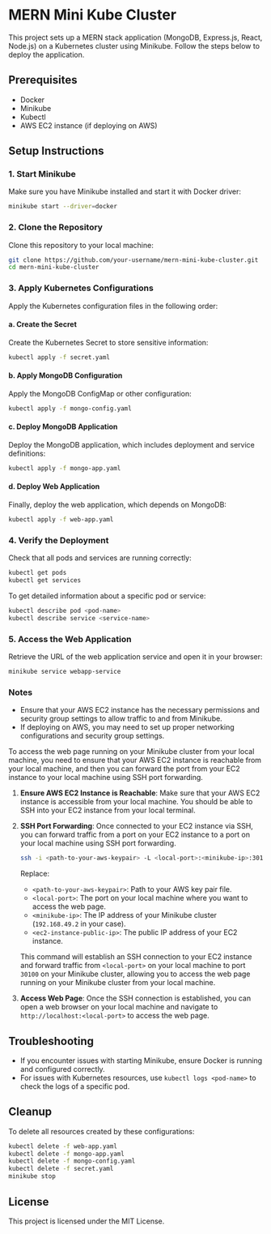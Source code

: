 # MERN Mini Kube Cluster

This project sets up a MERN stack application (MongoDB, Express.js, React, Node.js) on a Kubernetes cluster using Minikube. Follow the steps below to deploy the application.

## Prerequisites

- Docker
- Minikube
- Kubectl
- AWS EC2 instance (if deploying on AWS)

## Setup Instructions

### 1. Start Minikube

Make sure you have Minikube installed and start it with Docker driver:

```sh
minikube start --driver=docker
```

### 2. Clone the Repository

Clone this repository to your local machine:

```sh
git clone https://github.com/your-username/mern-mini-kube-cluster.git
cd mern-mini-kube-cluster
```

### 3. Apply Kubernetes Configurations

Apply the Kubernetes configuration files in the following order:

#### a. Create the Secret

Create the Kubernetes Secret to store sensitive information:

```sh
kubectl apply -f secret.yaml
```

#### b. Apply MongoDB Configuration

Apply the MongoDB ConfigMap or other configuration:

```sh
kubectl apply -f mongo-config.yaml
```

#### c. Deploy MongoDB Application

Deploy the MongoDB application, which includes deployment and service definitions:

```sh
kubectl apply -f mongo-app.yaml
```

#### d. Deploy Web Application

Finally, deploy the web application, which depends on MongoDB:

```sh
kubectl apply -f web-app.yaml
```

### 4. Verify the Deployment

Check that all pods and services are running correctly:

```sh
kubectl get pods
kubectl get services
```

To get detailed information about a specific pod or service:

```sh
kubectl describe pod <pod-name>
kubectl describe service <service-name>
```

### 5. Access the Web Application

Retrieve the URL of the web application service and open it in your browser:

```sh
minikube service webapp-service
```

### Notes

- Ensure that your AWS EC2 instance has the necessary permissions and security group settings to allow traffic to and from Minikube.
- If deploying on AWS, you may need to set up proper networking configurations and security group settings.

To access the web page running on your Minikube cluster from your local machine, you need to ensure that your AWS EC2 instance is reachable from your local machine, and then you can forward the port from your EC2 instance to your local machine using SSH port forwarding.

1. **Ensure AWS EC2 Instance is Reachable**: Make sure that your AWS EC2 instance is accessible from your local machine. You should be able to SSH into your EC2 instance from your local terminal.

2. **SSH Port Forwarding**: Once connected to your EC2 instance via SSH, you can forward traffic from a port on your EC2 instance to a port on your local machine using SSH port forwarding.

   ```bash
   ssh -i <path-to-your-aws-keypair> -L <local-port>:<minikube-ip>:30100 ubuntu@<ec2-instance-public-ip>
   ```

   Replace:
   - `<path-to-your-aws-keypair>`: Path to your AWS key pair file.
   - `<local-port>`: The port on your local machine where you want to access the web page.
   - `<minikube-ip>`: The IP address of your Minikube cluster (`192.168.49.2` in your case).
   - `<ec2-instance-public-ip>`: The public IP address of your EC2 instance.

   This command will establish an SSH connection to your EC2 instance and forward traffic from `<local-port>` on your local machine to port `30100` on your Minikube cluster, allowing you to access the web page running on your Minikube cluster from your local machine.

3. **Access Web Page**: Once the SSH connection is established, you can open a web browser on your local machine and navigate to `http://localhost:<local-port>` to access the web page.

## Troubleshooting

- If you encounter issues with starting Minikube, ensure Docker is running and configured correctly.
- For issues with Kubernetes resources, use `kubectl logs <pod-name>` to check the logs of a specific pod.

## Cleanup

To delete all resources created by these configurations:

```sh
kubectl delete -f web-app.yaml
kubectl delete -f mongo-app.yaml
kubectl delete -f mongo-config.yaml
kubectl delete -f secret.yaml
minikube stop
```

## License

This project is licensed under the MIT License.

